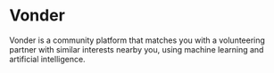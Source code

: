 # Vonder
Vonder is a community platform that matches you with a volunteering partner with similar interests nearby you, using machine learning and artificial intelligence.
